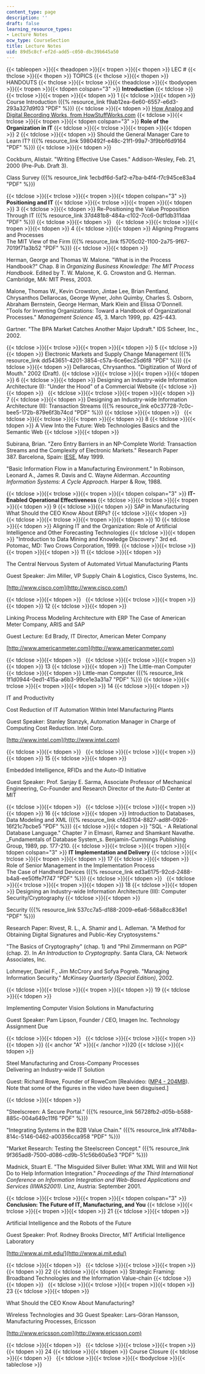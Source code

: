```yaml
---
content_type: page
description: ''
draft: false
learning_resource_types:
- Lecture Notes
ocw_type: CourseSection
title: Lecture Notes
uid: 89d5c8cf-ef2d-add5-c050-dbc39b645a50
---
```

{{< tableopen >}}{{< theadopen >}}{{< tropen >}}{{< thopen >}}
LEC #
{{< thclose >}}{{< thopen >}}
TOPICS
{{< thclose >}}{{< thopen >}}
HANDOUTS
{{< thclose >}}{{< trclose >}}{{< theadclose >}}{{< tbodyopen >}}{{< tropen >}}{{< tdopen colspan="3" >}}
**Introduction**
{{< tdclose >}}{{< trclose >}}{{< tropen >}}{{< tdopen >}}
1
{{< tdclose >}}{{< tdopen >}}
Course Introduction ({{% resource_link f9ab12ea-6e60-6557-e6d3-293a327d9f03 "PDF" %}})
{{< tdclose >}}{{< tdopen >}}
[How Analog and Digital Recording Works, from HowStuffWorks.com](http://entertainment.howstuffworks.com/analog-digital.htm)
{{< tdclose >}}{{< trclose >}}{{< tropen >}}{{< tdopen colspan="3" >}}
**Role of the Organization in IT**
{{< tdclose >}}{{< trclose >}}{{< tropen >}}{{< tdopen >}}
2
{{< tdclose >}}{{< tdopen >}}
Should the General Manager Care to Learn IT? ({{% resource_link 5980492f-e48c-21f1-99a7-3f9bbf6d9164 "PDF" %}})
{{< tdclose >}}{{< tdopen >}}

Cockburn, Alistair. "Writing Effective Use Cases." Addison-Wesley, Feb. 21, 2000 (Pre-Pub. Draft 3).

Class Survey ({{% resource_link 1ecbdf6d-5af2-e7ba-b4f4-f7c945ce83a4 "PDF" %}})

{{< tdclose >}}{{< trclose >}}{{< tropen >}}{{< tdopen colspan="3" >}}
**Positioning and IT**
{{< tdclose >}}{{< trclose >}}{{< tropen >}}{{< tdopen >}}
3
{{< tdclose >}}{{< tdopen >}}
Re-Positioning the Value Proposition Through IT ({{% resource_link 37d481b8-484a-c102-7cc6-0df1db311daa "PDF" %}})
{{< tdclose >}}{{< tdopen >}}
 
{{< tdclose >}}{{< trclose >}}{{< tropen >}}{{< tdopen >}}
4
{{< tdclose >}}{{< tdopen >}}
Aligning Programs and Processes   
The MIT View of the Firm ({{% resource_link f5705c02-1100-2a75-9f67-7019f71a3b52 "PDF" %}})
{{< tdclose >}}{{< tdopen >}}

Herman, George and Thomas W. Malone. "What is in the Process Handbook?" Chap. 8 in _Organizing Business Knowledge: The MIT Process Handbook_. Edited by T. W. Malone, K. G. Crowston and G. Herman. Cambridge, MA: MIT Press, 2003.

Malone, Thomas W., Kevin Crowston, Jintae Lee, Brian Pentland, Chrysanthos Dellarocas, George Wyner, John Quimby, Charles S. Osborn, Abraham Bernstein, George Herman, Mark Klein and Elissa O'Donnell. "Tools for Inventing Organizations: Toward a Handbook of Organizational Processes." _Management Science_ 45, 3. March 1999, pp. 425-443.

Gartner. "The BPA Market Catches Another Major Updraft." IDS Scheer, Inc., 2002.

{{< tdclose >}}{{< trclose >}}{{< tropen >}}{{< tdopen >}}
5
{{< tdclose >}}{{< tdopen >}}
Electronic Markets and Supply Change Management ({{% resource_link dd543651-4201-3854-c57a-6ce6ec25d6f8 "PDF" %}})
{{< tdclose >}}{{< tdopen >}}
Dellarocas, Chrysanthos. "Digitization of Word of Mouth." 2002 (Draft).
{{< tdclose >}}{{< trclose >}}{{< tropen >}}{{< tdopen >}}
6
{{< tdclose >}}{{< tdopen >}}
Designing an Industry-wide Information Architecture (I): "Under the Hood" of a Commercial Website
{{< tdclose >}}{{< tdopen >}}
 
{{< tdclose >}}{{< trclose >}}{{< tropen >}}{{< tdopen >}}
7
{{< tdclose >}}{{< tdopen >}}
Designing an Industry-wide Information Architecture (II): Transaction Streams ({{% resource_link e0c37728-7c0c-bee5-172b-879e6f3b74cd "PDF" %}})
{{< tdclose >}}{{< tdopen >}}
 
{{< tdclose >}}{{< trclose >}}{{< tropen >}}{{< tdopen >}}
8
{{< tdclose >}}{{< tdopen >}}
A View Into the Future: Web Technologies Basics and the Semantic Web
{{< tdclose >}}{{< tdopen >}}

Subirana, Brian. "Zero Entry Barriers in an NP-Complete World: Transaction Streams and the Complexity of Electronic Markets." Research Paper 387. Barcelona, Spain: [IESE](http://www.iesep.com/), May 1999.

"Basic Information Flow in a Manufacturing Environment." In Robinson, Leonard A., James R. Davis and C. Wayne Alderman. _Accounting Information Systems: A Cycle Approach._ Harper & Row, 1988.

{{< tdclose >}}{{< trclose >}}{{< tropen >}}{{< tdopen colspan="3" >}}
**IT-Enabled Operational Effectiveness**
{{< tdclose >}}{{< trclose >}}{{< tropen >}}{{< tdopen >}}
9
{{< tdclose >}}{{< tdopen >}}
SAP in Manufacturing   
What Should the CEO Know About ERPs?
{{< tdclose >}}{{< tdopen >}}
 
{{< tdclose >}}{{< trclose >}}{{< tropen >}}{{< tdopen >}}
10
{{< tdclose >}}{{< tdopen >}}
Aligning IT and the Organization: Role of Artificial Intelligence and Other Forecasting Technologies
{{< tdclose >}}{{< tdopen >}}
"Introduction to Data Mining and Knowledge Discovery." 3rd ed. Potomac, MD: Two Crows Corporation, 1999.
{{< tdclose >}}{{< trclose >}}{{< tropen >}}{{< tdopen >}}
11
{{< tdclose >}}{{< tdopen >}}

The Central Nervous System of Automated Virtual Manufacturing Plants

Guest Speaker: Jim Miller, VP Supply Chain & Logistics, Cisco Systems, Inc.

[http://www.cisco.com](http://www.cisco.com/)

{{< tdclose >}}{{< tdopen >}}
 
{{< tdclose >}}{{< trclose >}}{{< tropen >}}{{< tdopen >}}
12
{{< tdclose >}}{{< tdopen >}}

Linking Process Modeling Architecture with ERP The Case of American Meter Company, ARIS and SAP

Guest Lecture: Ed Brady, IT Director, American Meter Company

[http://www.americanmeter.com](http://www.americanmeter.com)

{{< tdclose >}}{{< tdopen >}}
 
{{< tdclose >}}{{< trclose >}}{{< tropen >}}{{< tdopen >}}
13
{{< tdclose >}}{{< tdopen >}}
The Little-man Computer
{{< tdclose >}}{{< tdopen >}}
Little-man Computer ({{% resource_link 1f1d0944-0ed1-415a-a6b3-99ce1e3a31a7 "PDF" %}})
{{< tdclose >}}{{< trclose >}}{{< tropen >}}{{< tdopen >}}
14
{{< tdclose >}}{{< tdopen >}}

IT and Productivity

Cost Reduction of IT Automation Within Intel Manufacturing Plants

Guest Speaker: Stanley Stanzyk, Automation Manager in Charge of Computing Cost Reduction. Intel Corp.

[http://www.intel.com](http://www.intel.com)

{{< tdclose >}}{{< tdopen >}}
 
{{< tdclose >}}{{< trclose >}}{{< tropen >}}{{< tdopen >}}
15
{{< tdclose >}}{{< tdopen >}}

Embedded Intelligence, RFIDs and the Auto-ID Initiative

Guest Speaker: Prof. Sanjay E. Sarma, Associate Professor of Mechanical Engineering, Co-Founder and Research Director of the Auto-ID Center at MIT

{{< tdclose >}}{{< tdopen >}}
 
{{< tdclose >}}{{< trclose >}}{{< tropen >}}{{< tdopen >}}
16
{{< tdclose >}}{{< tdopen >}}
Introduction to Databases, Data Modeling and XML ({{% resource_link cf4d3104-8827-ad8f-0926-16f21c7bcbe5 "PDF" %}})
{{< tdclose >}}{{< tdopen >}}
"SQL - A Relational Database Language." Chapter 7 in Elmasri, Ramez and Shamkant Navathe. \_Fundamentals of Database System\_s. Benjamin-Cummings Publishing Group, 1989, pp. 177-210.
{{< tdclose >}}{{< trclose >}}{{< tropen >}}{{< tdopen colspan="3" >}}
**IT Implementation and Delivery**
{{< tdclose >}}{{< trclose >}}{{< tropen >}}{{< tdopen >}}
17
{{< tdclose >}}{{< tdopen >}}
Role of Senior Management in the Implementation Process   
The Case of Handheld Devices ({{% resource_link ed3a6175-92cd-2488-b4a8-ee50ffe7f747 "PDF" %}})
{{< tdclose >}}{{< tdopen >}}
 
{{< tdclose >}}{{< trclose >}}{{< tropen >}}{{< tdopen >}}
18
{{< tdclose >}}{{< tdopen >}}
Designing an Industry-wide Information Architecture (III): Computer Security/Cryptography
{{< tdclose >}}{{< tdopen >}}

Security ({{% resource_link 537cc7a5-d188-2009-e6a6-568a8cc836e1 "PDF" %}})

Research Paper: Rivest, R. L., A. Shamir and L. Adleman. "A Method for Obtaining Digital Signatures and Public-Key Cryptosystems."

"The Basics of Cryptography" (chap. 1) and "Phil Zimmermann on PGP" (chap. 2). In _An Introduction to Cryptography_. Santa Clara, CA: Network Associates, Inc.

Lohmeyer, Daniel F., Jim McCrory and Sofya Pogreb. "Managing Information Security." _McKinsey Quarterly (Special Edition)_, 2002.

{{< tdclose >}}{{< trclose >}}{{< tropen >}}{{< tdopen >}}
19
{{< tdclose >}}{{< tdopen >}}

Implementing Computer Vision Solutions in Manufacturing

Guest Speaker: Pam Lipson, Founder / CEO, Imagen Inc. Technology Assignment Due

{{< tdclose >}}{{< tdopen >}}
 
{{< tdclose >}}{{< trclose >}}{{< tropen >}}{{< tdopen >}}
{{< anchor "A" >}}{{< /anchor >}}20
{{< tdclose >}}{{< tdopen >}}

Steel Manufacturing and Cross-Company Processes   
Delivering an Industry-wide IT Solution

Guest: Richard Rowe, Founder of RoweCom \[Realvideo: ([MP4 - 204MB](https://archive.org/download/MIT15.566S03/15.566-subirana-220k.mp4)).  Note that some of the figures in the video have been disguised.\]

{{< tdclose >}}{{< tdopen >}}

"Steelscreen: A Secure Portal." ({{% resource_link 56728fb2-d05b-b588-885c-004a649c11f6 "PDF" %}})

"Integrating Systems in the B2B Value Chain." ({{% resource_link a1f74b8a-814c-5146-0462-a00356cca958 "PDF" %}})

"Market Research: Testing the Steelscreen Concept." ({{% resource_link 9f365ad8-7500-d086-cd9b-51c56b60a5e3 "PDF" %}})

Madnick, Stuart E. "The Misguided Silver Bullet: What XML Will and Will Not Do to Help Information Integration." _Proceedings of the Third International Conference on Information Integration and Web-Based Applications and Services (IIWAS2001)._ Linz, Austria: September 2001.

{{< tdclose >}}{{< trclose >}}{{< tropen >}}{{< tdopen colspan="3" >}}
**Conclusion: The Future of IT, Manufacturing, and You**
{{< tdclose >}}{{< trclose >}}{{< tropen >}}{{< tdopen >}}
21
{{< tdclose >}}{{< tdopen >}}

Artificial Intelligence and the Robots of the Future

Guest Speaker: Prof. Rodney Brooks Director, MIT Artificial Intelligence Laboratory

[http://www.ai.mit.edu/](http://www.ai.mit.edu/)

{{< tdclose >}}{{< tdopen >}}
 
{{< tdclose >}}{{< trclose >}}{{< tropen >}}{{< tdopen >}}
22
{{< tdclose >}}{{< tdopen >}}
Strategic Framing: Broadband Technologies and the Information Value-chain
{{< tdclose >}}{{< tdopen >}}
 
{{< tdclose >}}{{< trclose >}}{{< tropen >}}{{< tdopen >}}
23
{{< tdclose >}}{{< tdopen >}}

What Should the CEO Know About Manufacturing?

Wireless Technologies and 3G Guest Speaker: Lars-Göran Hansson, Manufacturing Processes, Ericsson

[http://www.ericsson.com](http://www.ericsson.com)

{{< tdclose >}}{{< tdopen >}}
 
{{< tdclose >}}{{< trclose >}}{{< tropen >}}{{< tdopen >}}
24
{{< tdclose >}}{{< tdopen >}}
Course Closure
{{< tdclose >}}{{< tdopen >}}
 
{{< tdclose >}}{{< trclose >}}{{< tbodyclose >}}{{< tableclose >}}